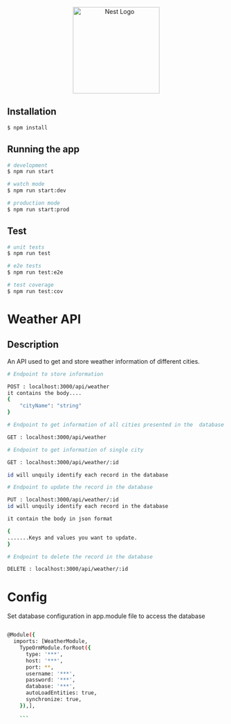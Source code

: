 <p align="center">
  <a href="http://nestjs.com/" target="blank"><img src="https://nestjs.com/img/logo-small.svg" width="200" alt="Nest Logo" /></a>
</p>

## Installation

```bash
$ npm install
```

## Running the app

```bash
# development
$ npm run start

# watch mode
$ npm run start:dev

# production mode
$ npm run start:prod
```

## Test

```bash
# unit tests
$ npm run test

# e2e tests
$ npm run test:e2e

# test coverage
$ npm run test:cov
```

# Weather API 

## Description
An API used to get and store weather information of different cities.

```bash
# Endpoint to store information

POST : localhost:3000/api/weather
it contains the body....
{
    "cityName": "string"
}
```
```bash
# Endpoint to get information of all cities presented in the  database

GET : localhost:3000/api/weather

```

```bash
# Endpoint to get information of single city

GET : localhost:3000/api/weather/:id

id will unquily identify each record in the database
```

```bash
# Endpoint to update the record in the database

PUT : localhost:3000/api/weather/:id
id will unquily identify each record in the database

it contain the body in json format

{
.......Keys and values you want to update.
}

```
```bash
# Endpoint to delete the record in the database

DELETE : localhost:3000/api/weather/:id

```

# Config

Set database configuration in app.module file to access the database 

```bash

@Module({
  imports: [WeatherModule,
    TypeOrmModule.forRoot({
      type: '***',
      host: '***',
      port: **,
      username: '***',
      password: '***',
      database: '***',
      autoLoadEntities: true,
      synchronize: true,
    }),],
    
    ```

